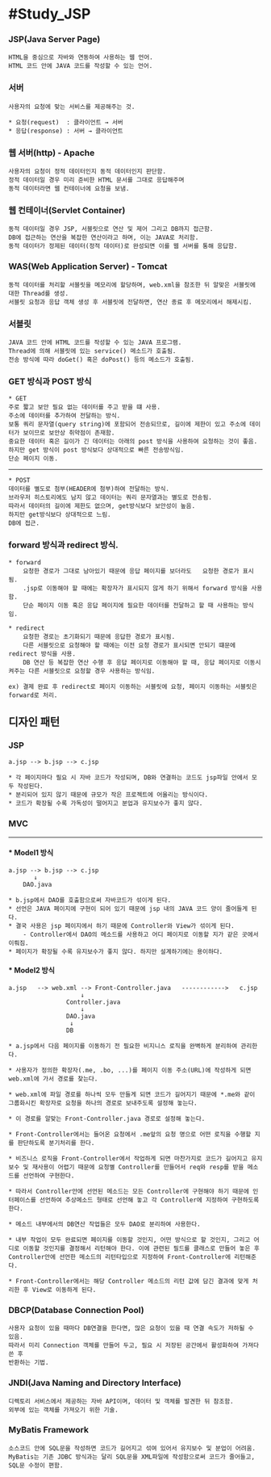 # #Study_JSP

### JSP(Java Server Page)
	HTML을 중심으로 자바와 연동하여 사용하는 웹 언어.
	HTML 코드 안에 JAVA 코드를 작성할 수 있는 언어.

### 서버
	사용자의 요청에 맞는 서비스를 제공해주는 것.

	* 요청(request)  : 클라이언트 → 서버
	* 응답(response) : 서버 → 클라이언트

### 웹 서버(http) - Apache
	사용자의 요청이 정적 데이터인지 동적 데이터인지 판단함.
	정적 데이터일 경우 미리 준비한 HTML 문서를 그대로 응답해주며
	동적 데이터라면 웹 컨테이너에 요청을 보냄.

### 웹 컨테이너(Servlet Container)
	동적 데이터일 경우 JSP, 서블릿으로 연산 및 제어 그리고 DB까지 접근함.
	DB에 접근하는 연산을 복잡한 연산이라고 하며, 이는 JAVA로 처리함.
	동적 데이터가 정제된 데이터(정적 데이터)로 완성되면 이를 웹 서버를 통해 응답함.


### WAS(Web Application Server) - Tomcat
	동적 데이터를 처리할 서블릿을 메모리에 할당하며, web.xml을 참조한 뒤 알맞은 서블릿에 대한 Thread를 생성.
	서블릿 요청과 응답 객체 생성 후 서블릿에 전달하면, 연산 종료 후 메모리에서 해제시킴.


### 서블릿
	JAVA 코드 안에 HTML 코드를 작성할 수 있는 JAVA 프로그램.
	Thread에 의해 서블릿에 있는 service() 메소드가 호출됨.
	전송 방식에 따라 doGet() 혹은 doPost() 등의 메소드가 호출됨.

### GET 방식과 POST 방식

	* GET
	주로 짧고 보안 필요 없는 데이터를 주고 받을 떄 사용.
	주소에 데이터를 추가하여 전달하는 방식.
	보통 쿼리 문자열(query string)에 포함되어 전송되므로, 길이에 제한이 있고 주소에 데이터가 보이므로 보안상 취약점이 존재함.
	중요한 데이터 혹은 길이가 긴 데이터는 아래의 post 방식을 사용하여 요청하는 것이 좋음.
	하지만 get 방식이 post 방식보다 상대적으로 빠른 전송방식임.
	단순 페이지 이동.
---
	* POST
	데이터를 별도로 첨부(HEADER에 첨부)하여 전달하는 방식.
	브라우저 히스토리에도 남지 않고 데이터는 쿼리 문자열과는 별도로 전송됨.
	따라서 데이터의 길이에 제한도 없으며, get방식보다 보안성이 높음.
	하지만 get방식보다 상대적으로 느림.
	DB에 접근.



### forward 방식과 redirect 방식.
	* forward
		요청한 경로가 그대로 남아있기 때문에 응답 페이지를 보더라도	요청한 경로가 표시됨.
		.jsp로 이동해야 할 때에는 확장자가 표시되지 않게 하기 위해서 forward 방식을 사용함.	
		단순 페이지 이동 혹은 응답 페이지에 필요한 데이터를 전달하고 할 때 사용하는 방식임.

	* redirect
		요청한 경로는 초기화되기 때문에 응답한 경로가 표시됨.
		다른 서블릿으로 요청해야 할 때에는 이전 요청 경로가 표시되면 안되기 떄문에 redirect 방식을 사용.
		DB 연산 등 복잡한 연산 수행 후 응답 페이지로 이동해야 할 때, 응답 페이지로 이동시켜주는 다른 서블릿으로 요청할 경우 사용하는 방식임.

	ex) 결제 완료 후 redirect로 페이지 이동하는 서블릿에 요청, 페이지 이동하는 서블릿은 forward로 처리.

## 디자인 패턴

###  JSP

	a.jsp --> b.jsp --> c.jsp

	* 각 페이지마다 필요 시 자바 코드가 작성되며, DB와 연결하는 코드도 jsp파일 안에서 모두 작성된다.
	* 분리되어 있지 않기 때문에 규모가 작은 프로젝트에 어울리는 방식이다.
	* 코드가 확장될 수록 가독성이 떨어지고 분업과 유지보수가 좋지 않다.

### MVC
---
#### * Model1 방식
	a.jsp --> b.jsp --> c.jsp
		   ↓
		DAO.java

	* b.jsp에서 DAO를 호출함으로써 자바코드가 섞이게 된다.
	* 선언은 JAVA 페이지에 구현이 되어 있기 때문에 jsp 내의 JAVA 코드 양이 줄어들게 된다.
	* 결국 사용은 jsp 페이지에서 하기 때문에 Controller와 View가 섞이게 된다.
		- Controller에서 DAO의 메소드를 사용하고 어디 페이지로 이동할 지가 같은 곳에서 이뤄짐.
	* 페이지가 확장될 수록 유지보수가 좋지 않다. 하지만 설계하기에는 용이하다.

#### * Model2 방식
	a.jsp	-->	web.xml	-->	Front-Controller.java	------------>	c.jsp
						↓
					Controller.java
					    ↓
					DAO.java
					 ↓
					DB

	* a.jsp에서 다음 페이지를 이동하기 전 필요한 비지니스 로직을 완벽하게 분리하여 관리한다.

	* 사용자가 정의한 확장자(.me, .bo, ...)를 페이지 이동 주소(URL)에 작성하게 되면 web.xml에 가서 경로를 찾는다.

	* web.xml에 파일 경로를 하나씩 모두 만들게 되면	코드가 길어지기 때문에 *.me와 같이 그룹화시킨 확장자로 요청을 하나의 경로로 보내주도록 설정해 놓는다.

	* 이 경로를 알맞는 Front-Controller.java 경로로 설정해 놓는다.

	* Front-Controller에서는 들어온 요청에서 .me앞의 요청 명으로 어떤 로직을 수행할 지를 판단하도록 분기처리를 한다.

	* 비즈니스 로직을 Front-Controller에서 작업하게 되면 마찬가지로 코드가 길어지고 유지보수 및 재사용이 어렵기 때문에 요청별 Controller를 만들어서 req와 resp를 받을 메소드를 선언하여 구현한다. 

	* 따라서 Controller안에 선언된 메소드는 모든 Controller에 구현해야 하기 때문에 인터페이스를 선언하여 추상메소드 형태로 선언해 놓고 각 Controller에 지정하여 구현하도록 한다.

	* 메소드 내부에서의 DB연산 작업들은 모두 DAO로 분리하여 사용한다.

	* 내부 작업이 모두 완료되면 페이지를 이동할 것인지, 어떤 방식으로 할 것인지, 그리고 어디로 이동할 것인지를 결정해서 리턴해야 한다. 이에 관련된 필드를 클래스로 만들어 놓은 후 Controller안에 선언한 메소드의 리턴타입으로 지정하여 Front-Controller에 리턴해준다.

	* Front-Controller에서는 해당 Controller 메소드의 리턴 값에 담긴 결과에 맞게 처리한 후 View로 이동하게 된다.


### DBCP(Database Connection Pool)
	사용자 요청이 있을 때마다 DB연결을 한다면, 많은 요청이 있을 때 연결 속도가 저하될 수 있음.
	따라서 미리 Connection 객체를 만들어 두고, 필요 시 저장된 공간에서 활성화하여 가져다 쓴 후 
	반환하는 기법.

### JNDI(Java Naming and Directory Interface)
	디렉토리 서비스에서 제공하는 자바 API이며, 데이터 및 객체를 발견한 뒤 참조함.
	외부에 있는 객체를 가져오기 위한 기술.


### MyBatis Framework
	소스코드 안에 SQL문을 작성하면 코드가 길어지고 섞여 있어서 유지보수 및 분업이 어려움.
	MyBatis는 기존 JDBC 방식과는 달리 SQL문을 XML파일에 작성함으로써 코드가 줄어들고,
	SQL문 수정이 편함. 
